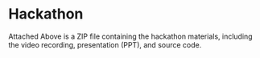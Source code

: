 # Hackathon

Attached Above is a ZIP file containing the hackathon materials, including the video recording, presentation (PPT), and source code.
